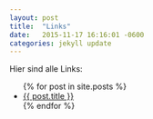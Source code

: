 ```yaml
---
layout: post
title:  "Links"
date:   2015-11-17 16:16:01 -0600
categories: jekyll update
---
```


Hier sind alle Links:

<ul>
  {% for post in site.posts %}
    <li>
      <a href="{{ post.url }}">{{ post.title }}</a>
    </li>
  {% endfor %}
</ul>
